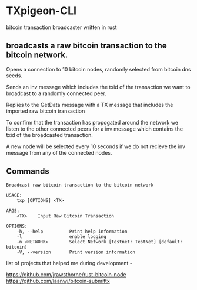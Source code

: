 # TXpigeon-CLI

bitcoin transaction broadcaster written in rust

## broadcasts a raw bitcoin transaction to the bitcoin network. 

Opens a connection to 10 bitcoin nodes, randomly selected from bitcoin dns seeds. 

Sends an inv message which includes the txid of the transaction we want to broadcast to a randomly connected peer.

Replies to the GetData message with a TX message that includes the imported raw bitcoin transaction 

To confirm that the transaction has propogated around the network we listen to the other connected peers for a inv message which contains the txid of the broadcasted transaction. 
 

A new node will be selected every 10 seconds if we do not recieve the inv message from any of the connected nodes. 


## Commands

```
Broadcast raw bitcoin transaction to the bitcoin network

USAGE:
    txp [OPTIONS] <TX>

ARGS:
    <TX>    Input Raw Bitcoin Transaction

OPTIONS:
    -h, --help          Print help information
    -l                  enable logging
    -n <NETWORK>        Select Network [testnet: TestNet] [default: bitcoin]
    -V, --version       Print version information
```
list of projects that helped me during development - 

https://github.com/jrawsthorne/rust-bitcoin-node
https://github.com/laanwj/bitcoin-submittx
